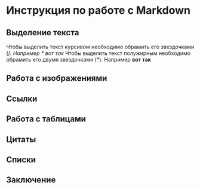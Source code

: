 #  Инструкция по работе с Markdown

## Выделение текста 
Чтобы выделить текст курсивом необходимо обрамить его звездочками (*). Например * вот так*
Чтобы выделить текст полужирным необходимо обрамить его двумя звездочками (*). Например **вот так**
## Работа с изображениями

## Ссылки 

## Работа с таблицами 

## Цитаты 

## Списки

## Заключение 